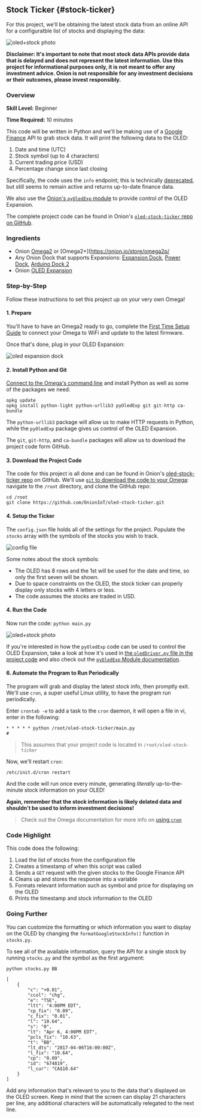 ## Stock Ticker {#stock-ticker}

For this project, we'll be obtaining the latest stock data from an online API for a configuratble list of stocks and displaying the data:

![oled+stock photo](./img/stock-ticker-photo-0.jpg)


**Disclaimer: It's important to note that most stock data APIs provide data that is delayed and does not represent the latest information. Use this project for informational purposes only, it is not meant to offer any investment advice. Onion is not responsible for any investment decisions or their outcomes, please invest responsibly.**


### Overview

**Skill Level:** Beginner

**Time Required:** 10 minutes

This code will be written in Python and we'll be making use of a [Google Finance](https://www.google.com/finance) API to grab stock data. It will print the following data to the OLED:

1. Date and time (UTC)
1. Stock symbol (up to 4 characters)
1. Current trading price (USD)
1. Percentage change since last closing

Specifically, the code uses the `info` endpoint; this is technically [deprecated](https://groups.google.com/forum/#!topic/google-finance-apis/q-DbjbzQDGQ), but still seems to remain active and returns up-to-date finance data.

We also use the [Onion's `pyOledExp` module](https://docs.onion.io/omega2-docs/oled-expansion-python-module.html) to provide control of the OLED Expansion.

The complete project code can be found in Onion's [`oled-stock-ticker` repo on GitHub](https://github.com/OnionIoT/oled-stock-ticker).

### Ingredients

* Onion [Omega2](https://onion.io/store/omega2/) or [Omega2+](https://onion.io/store/omega2p/
* Any Onion Dock that supports Expansions: [Expansion Dock](https://onion.io/store/expansion-dock/), [Power Dock](https://onion.io/store/power-dock/), [Arduino Dock 2](https://onion.io/store/arduino-dock-r2/)
* Onion [OLED Expansion](https://onion.io/store/oled-expansion/)

### Step-by-Step

Follow these instructions to set this project up on your very own Omega!



#### 1. Prepare

You'll have to have an Omega2 ready to go, complete the [First Time Setup Guide](https://docs.onion.io/omega2-docs/first-time-setup.html) to connect your Omega to WiFi and update to the latest firmware.

Once that's done, plug in your OLED Expansion:

![oled expansion dock]( ./img/oled-top-expansion-dock.JPG)

#### 2. Install Python and Git

[Connect to the Omega's command line](https://docs.onion.io/omega2-docs/connecting-to-the-omega-terminal.html) and install Python as well as some of the packages we need:

```
opkg update
opkg install python-light python-urllib3 pyOledExp git git-http ca-bundle
```

The `python-urllib3` package will allow us to make HTTP requests in Python, while the `pyOledExp` package gives us control of the OLED Expansion.

The `git`, `git-http`, and `ca-bundle` packages will allow us to download the project code form GitHub.

#### 3. Download the Project Code

The code for this project is all done and can be found in Onion's [oled-stock-ticker repo](https://github.com/OnionIoT/oled-stock-ticker) on GitHub. We'll use [`git` to download the code to your Omega](https://docs.onion.io/omega2-docs/installing-and-using-git.html): navigate to the `/root` directory, and clone the GitHub repo:

```
cd /root
git clone https://github.com/OnionIoT/oled-stock-ticker.git
```

#### 4. Setup the Ticker

The `config.json` file holds all of the settings for the project. Populate the `stocks` array with the symbols of the stocks you wish to track.

![config file](./img/stock-ticker-terminal-0.png)

Some notes about the stock symbols:

* The OLED has 8 rows and the 1st will be used for the date and time, so only the first seven will be shown.
* Due to space constraints on the OLED, the stock ticker can properly display only stocks with 4 letters or less.
* The code assumes the stocks are traded in USD.



#### 4. Run the Code

Now run the code: `python main.py`

![oled+stock photo](./img/stock-ticker-photo-0.jpg)

If you're interested in how the `pyOledExp` code can be used to control the OLED Expansion, take a look at how it's used in [the `oledDriver.py` file in the project code](https://github.com/OnionIoT/oled-stock-ticker/blob/master/oledDriver.py) and also check out the [`pyOledExp` Module documentation](https://docs.onion.io/omega2-docs/oled-expansion-python-module.html).

#### 6. Automate the Program to Run Periodically

The program will grab and display the latest stock info, then promptly exit. We'll use `cron`, a super useful Linux utility, to have the program run periodically.

Enter `crontab -e` to add a task to the `cron` daemon, it will open a file in vi, enter in the following:

```
* * * * * python /root/oled-stock-ticker/main.py
#
```

> This assumes that your project code is located in `/root/oled-stock-ticker`

Now, we'll restart `cron`:

```
/etc/init.d/cron restart
```

And the code will run once every minute, generating *literally* up-to-the-minute stock information on your OLED!

**Again, remember that the stock information is likely delated data and shouldn't be used to inform investment decisions!**

> Check out the Omega documentation for more info on [using `cron`](https://docs.onion.io/omega2-docs/running-a-command-on-a-schedule.html)


### Code Highlight

This code does the following:

1. Load the list of stocks from the configuration file
1. Creates a timestamp of when this script was called
1. Sends a `GET` request with the given stocks to the Google Finance API
1. Cleans up and stores the response into a variable
1. Formats relevant information such as symbol and price for displaying on the OLED
1. Prints the timestamp and stock information to the OLED

### Going Further

You can customize the formatting or which information you want to display on the OLED by changing the `formatGoogleStockInfo()` function in `stocks.py`.

To see all of the available information, query the API for a single stock by running `stocks.py` and the symbol as the first argument:

```
python stocks.py BB

[
    {
        "c": "+0.01",
        "ccol": "chg",
        "e": "TSE",
        "ltt": "4:00PM EDT",
        "cp_fix": "0.09",
        "c_fix": "0.01",
        "l": "10.64",
        "s": "0",
        "lt": "Apr 6, 4:00PM EDT",
        "pcls_fix": "10.63",
        "t": "BB",
        "lt_dts": "2017-04-06T16:00:00Z",
        "l_fix": "10.64",
        "cp": "0.09",
        "id": "674819",
        "l_cur": "CA$10.64"
    }
]
```

Add any information that's relevant to you to the data that's displayed on the OLED screen. Keep in mind that the screen can display 21 characters per line, any additional characters will be automatically relegated to the next line.
